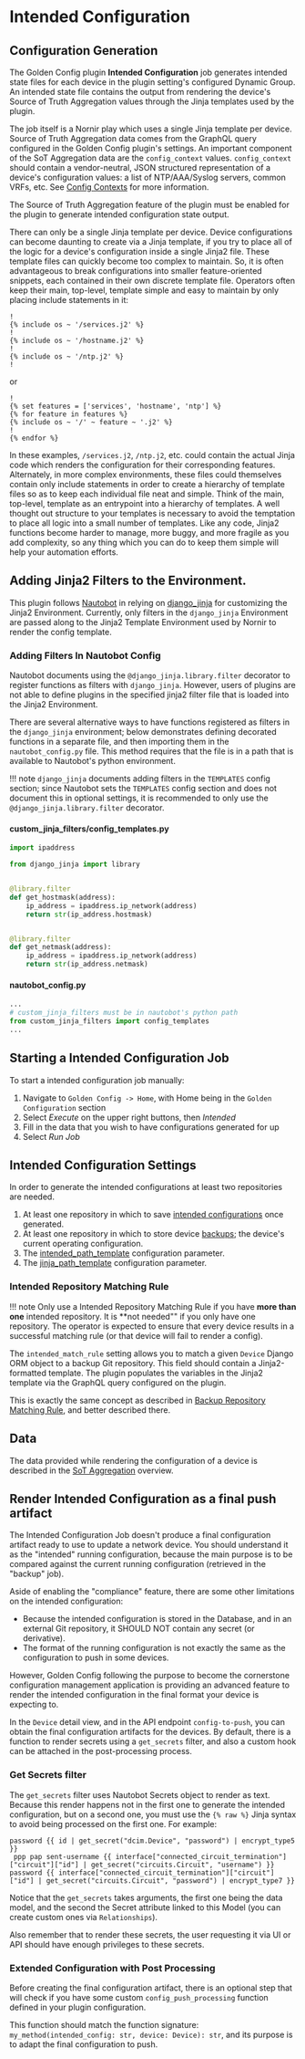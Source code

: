 # Intended Configuration

## Configuration Generation

The Golden Config plugin **Intended Configuration** job generates intended state files for each device in the plugin setting's configured Dynamic Group. An intended state file contains the output from rendering the device's Source of Truth Aggregation values through the Jinja templates used by the plugin.

The job itself is a Nornir play which uses a single Jinja template per device. Source of Truth Aggregation data comes from the GraphQL query configured in the Golden Config plugin's settings. An important component of the SoT Aggregation data are the `config_context` values. `config_context` should contain a vendor-neutral, JSON structured representation of a device's configuration values: a list of NTP/AAA/Syslog servers, common VRFs, etc. See [Config Contexts](https://nautobot.readthedocs.io/en/latest/additional-features/config-contexts/#configuration-contexts) for more information.

The Source of Truth Aggregation feature of the plugin must be enabled for the plugin to generate intended configuration state output.

There can only be a single Jinja template per device. Device configurations can become daunting to create via a Jinja template, if you try to place all of the logic for a device's configuration inside a single Jinja2 file. These template files can quickly become too complex to maintain. So, it is often advantageous to break configurations into smaller feature-oriented snippets, each contained in their own discrete template file. Operators often keep their main, top-level, template simple and easy to maintain by only placing include statements in it:

```jinja
!
{% include os ~ '/services.j2' %}
!
{% include os ~ '/hostname.j2' %}
!
{% include os ~ '/ntp.j2' %}
!
```

or

```jinja
!
{% set features = ['services', 'hostname', 'ntp'] %}
{% for feature in features %}
{% include os ~ '/' ~ feature ~ '.j2' %}
!
{% endfor %}
```

In these examples, `/services.j2`, `/ntp.j2`, etc. could contain the actual Jinja code which renders the configuration for their corresponding features. Alternately, in more complex environments, these files could themselves contain only include statements in order to create a hierarchy of template files so as to keep each individual file neat and simple. Think of the main, top-level, template as an entrypoint into a hierarchy of templates. A well thought out structure to your templates is necessary to avoid the temptation to place all logic into a small number of templates. Like any code, Jinja2 functions become harder to manage, more buggy, and more fragile as you add complexity, so any thing which you can do to keep them simple will help your automation efforts.

## Adding Jinja2 Filters to the Environment.

This plugin follows [Nautobot](https://nautobot.readthedocs.io/en/stable/plugins/development/#including-jinja2-filters) in relying on [django_jinja](https://niwinz.github.io/django-jinja/latest/) for customizing the Jinja2 Environment. Currently, only filters in the `django_jinja` Environment are passed along to the Jinja2 Template Environment used by Nornir to render the config template.

### Adding Filters In Nautobot Config

Nautobot documents using the `@django_jinja.library.filter` decorator to register functions as filters with `django_jinja`. However, users of plugins are not able to define plugins in the specified jinja2 filter file that is loaded into the Jinja2 Environment.

There are several alternative ways to have functions registered as filters in the `django_jinja` environment; below demonstrates defining decorated functions in a separate file, and then importing them in the `nautobot_config.py` file. This method requires that the file is in a path that is available to Nautobot's python environment.

!!! note
`django_jinja` documents adding filters in the `TEMPLATES` config section; since Nautobot sets the `TEMPLATES` config section and does not document this in optional settings, it is recommended to only use the `@django_jinja.library.filter` decorator.

#### custom_jinja_filters/config_templates.py

```python
import ipaddress

from django_jinja import library


@library.filter
def get_hostmask(address):
    ip_address = ipaddress.ip_network(address)
    return str(ip_address.hostmask)


@library.filter
def get_netmask(address):
    ip_address = ipaddress.ip_network(address)
    return str(ip_address.netmask)
```

#### nautobot_config.py

```python
...
# custom_jinja_filters must be in nautobot's python path
from custom_jinja_filters import config_templates
...
```

## Starting a Intended Configuration Job

To start a intended configuration job manually:

1. Navigate to `Golden Config -> Home`, with Home being in the `Golden Configuration` section
2. Select _Execute_ on the upper right buttons, then _Intended_
3. Fill in the data that you wish to have configurations generated for up
4. Select _Run Job_

## Intended Configuration Settings

In order to generate the intended configurations at least two repositories are needed.

1. At least one repository in which to save [intended configurations](./app_use_cases.md#git-settings) once generated.
2. At least one repository in which to store device [backups](./app_use_cases.md#git-settings); the device's current operating configuration.
3. The [intended_path_template](./app_use_cases.md#application-settings) configuration parameter.
4. The [jinja_path_template](./app_use_cases.md#application-settings) configuration parameter.

### Intended Repository Matching Rule

!!! note
Only use a Intended Repository Matching Rule if you have **more than one** intended repository. It is \*\*not needed"" if you only have one repository. The operator is expected to ensure that every device results in a successful matching rule (or that device will fail to render a config).

The `intended_match_rule` setting allows you to match a given `Device` Django ORM object to a backup Git repository. This field should contain a Jinja2-formatted template. The plugin populates the variables in the Jinja2 template via the GraphQL query configured on the plugin.

This is exactly the same concept as described in [Backup Repository Matching Rule](./app_feature_backup.md#repository-matching-rule), and better described there.

## Data

The data provided while rendering the configuration of a device is described in the [SoT Aggregation](./app_feature_sotagg.md) overview.

## Render Intended Configuration as a final push artifact

The Intended Configuration Job doesn't produce a final configuration artifact ready to use to update a network device. You should understand it as the "intended" running configuration, because the main purpose is to be compared against the current running configuration (retrieved in the "backup" job).

Aside of enabling the "compliance" feature, there are some other limitations on the intended configuration:

- Because the intended configuration is stored in the Database, and in an external Git repository, it SHOULD NOT contain any secret (or derivative).
- The format of the running configuration is not exactly the same as the configuration to push in some devices.

However, Golden Config following the purpose to become the cornerstone configuration management application is providing an advanced feature to render the intended configuration in the final format your device is expecting to.

In the `Device` detail view, and in the API endpoint `config-to-push`, you can obtain the final configuration artifacts for the devices. By default, there is a function to render secrets using a `get_secrets` filter, and also a custom hook can be attached in the post-processing process.

### Get Secrets filter

The `get_secrets` filter uses Nautobot Secrets object to render as text. Because this render happens not in the first one to generate the intended configuration, but on a second one, you must use the `{% raw %}` Jinja syntax to avoid being processed on the first one. For example:

```jinja
password {{ id | get_secret("dcim.Device", "password") | encrypt_type5 }}
 ppp pap sent-username {{ interface["connected_circuit_termination"]["circuit"]["id"] | get_secret("circuits.Circuit", "username") }} password {{ interface["connected_circuit_termination"]["circuit"]["id"] | get_secret("circuits.Circuit", "password") | encrypt_type7 }}
```

Notice that the `get_secrets` takes arguments, the first one being the data model, and the second the Secret attribute linked to this Model (you can create custom ones via `Relationships`).

Also remember that to render these secrets, the user requesting it via UI or API should have enough privileges to these secrets.

### Extended Configuration with Post Processing

Before creating the final configuration artifact, there is an optional step that will check if you have some custom `config_push_processing` function defined in your plugin configuration.

This function should match the function signature: `my_method(intended_config: str, device: Device): str`, and its purpose is to adapt the final configuration to push.
